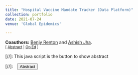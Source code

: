 ```yaml
---
title: "Hospital Vaccine Mandate Tracker (Data Platform)"
collection: portfolio
date: 2021-07-24
venue: 'Global Epidemics'

---
```


**Coauthors:** [Benjy Renton][brenton] and [Ashish Jha][ajha].
<br/>
<small>[ <a href="#/" onclick="visib('hosptrack')">Abstract</a> | [Op Ed][hosptrack-pub] ]</small>

<div id="hosptrack" style="display: none; text-align: justify; line-height: 1.2" ><small>
Our hospital vaccine mandate tracker provided academics, policymakers, and the broader public with a comprehensive overview of which hospitals and health systems have mandated COVID-19 vaccinations for their clinical and non-clinical staff. In a pandemic which had already cost too many lives and created too many hardships, hospitals must uphold this standard and ensure that health systems are the safest spaces possible. Leading public health experts, clinicians, and organizations (including the American Hospital Association and American College of Emergency Physicians, and the American Association of Medical Colleges) all agree on the importance of vaccine mandates for hospital staff. We created this tracker to enable communities to input practices from their own local hospitals, and rally for systematic change in mandated vaccination policies.
</small><br><br/></div>

[hosptrack-pub]: https://globalepidemics.org/2021/07/24/new-hospital-vaccine-mandate-tracker/
[brenton]: https://bhrenton.journoportfolio.com/
[ajha]: https://dean.sph.brown.edu/dean

[//]: This java script is the button to show abstract
<script>
 function visib(id) {
  var x = document.getElementById(id);
  if (x.style.display === "block") {
    x.style.display = "none";
  } else {
    x.style.display = "block";
  }
}
</script>

[//]:&emsp;<button onclick="visib('polariz')" class="btn btn--inverse btn--small">Abstract</button>
